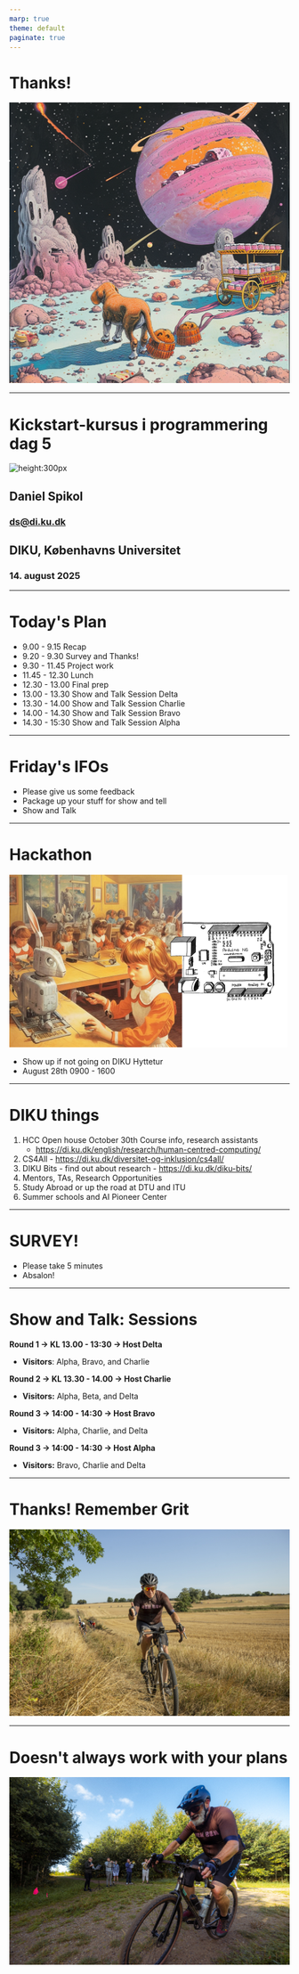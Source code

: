 ```yaml
---
marp: true
theme: default
paginate: true
---
```


<!-- _backgroundColor: black -->
# Thanks!<!--fit-->
<!-- _color: gold -->
![bg 50%](./image_bank/dog_cakes.png)

---
# Kickstart-kursus i programmering dag 5

![height:300px](images/fish)

## Daniel Spikol
### ds@di.ku.dk

## DIKU, Københavns Universitet
### 14. august 2025


---


# Today's Plan

- 9.00 - 9.15 Recap
- 9.20 - 9.30 Survey and Thanks!
- 9.30 - 11.45 Project work
- 11.45 - 12.30 Lunch
- 12.30 - 13.00 Final prep
- 13.00 - 13.30 Show and Talk Session Delta
- 13.30 - 14.00 Show and Talk Session Charlie
- 14.00 - 14.30 Show and Talk Session Bravo
- 14.30 - 15:30 Show and Talk Session Alpha

---

# Friday's IFOs

- Please give us some feedback
- Package up your stuff for show and tell
- Show and Talk

---
# Hackathon
![bg right 90%](./image_bank/hacka.png)
- Show up if not going on DIKU Hyttetur
- August 28th 0900 - 1600

---
# DIKU things

1. HCC Open house October 30th Course info, research assistants
    - https://di.ku.dk/english/research/human-centred-computing/
2. CS4All - https://di.ku.dk/diversitet-og-inklusion/cs4all/
3. DIKU Bits - find out about research - https://di.ku.dk/diku-bits/
4. Mentors, TAs, Research Opportunities
5. Study Abroad or up the road at DTU and ITU
6. Summer schools and AI Pioneer Center

---
# SURVEY!
- Please take 5 minutes
- Absalon!

---

# Show and Talk: Sessions

**Round 1 &rarr; KL 13.00 - 13:30 &rarr; Host Delta**
  - **Visitors**: Alpha, Bravo, and Charlie
  
**Round 2 &rarr; KL 13.30 - 14.00 &rarr; Host Charlie**
  - **Visitors:** Alpha, Beta, and Delta
 
**Round 3 &rarr; 14:00 - 14:30 &rarr; Host Bravo**
  - **Visitors:** Alpha, Charlie, and Delta

**Round 3 &rarr; 14:00 - 14:30 &rarr; Host Alpha**
  - **Visitors:** Bravo, Charlie and Delta
---
<!-- _color: white -->
# Thanks! Remember Grit<!--fit -->

![bg](./images/grit.jpg)

---
<!-- _color: yellow -->
# Doesn't always work with your plans<!--fit -->
![bg](./image_bank/grit2.jpg)